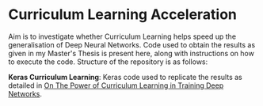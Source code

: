 # Curriculum Learning Acceleration

Aim is to investigate whether Curriculum Learning helps speed up the generalisation of Deep Neural Networks. Code used to obtain the results as given in my Master's Thesis is present here, along with instructions on how to execute the code. Structure of the repository is as follows:

**Keras Curriculum Learning**: Keras code used to replicate the results as detailed in [On The Power of Curriculum Learning in Training Deep Networks](https://arxiv.org/pdf/1904.03626.pdf).

